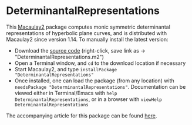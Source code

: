 # DeterminantalRepresentations
This [Macaulay2](https://faculty.math.illinois.edu/Macaulay2/) package computes monic symmetric determinantal representations of hyperbolic plane curves, and is distributed with Macaulay2 since version 1.14. To manually install the latest version: 

- Download the [source code](https://raw.githubusercontent.com/papridey/DeterminantalRepresentations/master/DeterminantalRepresentations.m2) (right-click, save link as -> "DeterminantalRepresentations.m2")
- Open a Terminal window, and `cd` to the download location if necessary
- Start Macaulay2, and type `installPackage "DeterminantalRepresentations"`
- Once installed, one can load the package (from any location) with `needsPackage "DeterminantalRepresentations"`. Documentation can be viewed either in Terminal/Emacs with `help DeterminantalRepresentations`, or in a browser with `viewHelp DeterminantalRepresentations`

The accompanying article for this package can be found [here](https://arxiv.org/abs/1905.07035).
